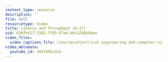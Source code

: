 ```yaml
---
content_type: resource
description: ''
file: null
resourcetype: Video
title: Latency and Throughput (6:17)
uid: 638fbd17-5185-7f93-67ad-b6c3256b4bea
video_files:
  video_captions_file: /courses/electrical-engineering-and-computer-science/6-004-computation-structures-spring-2017/c7/c7s2/latency-and-throughput-6-17-/3HIV4MnLGCw.vtt
video_metadata:
  youtube_id: 3HIV4MnLGCw
---
```

